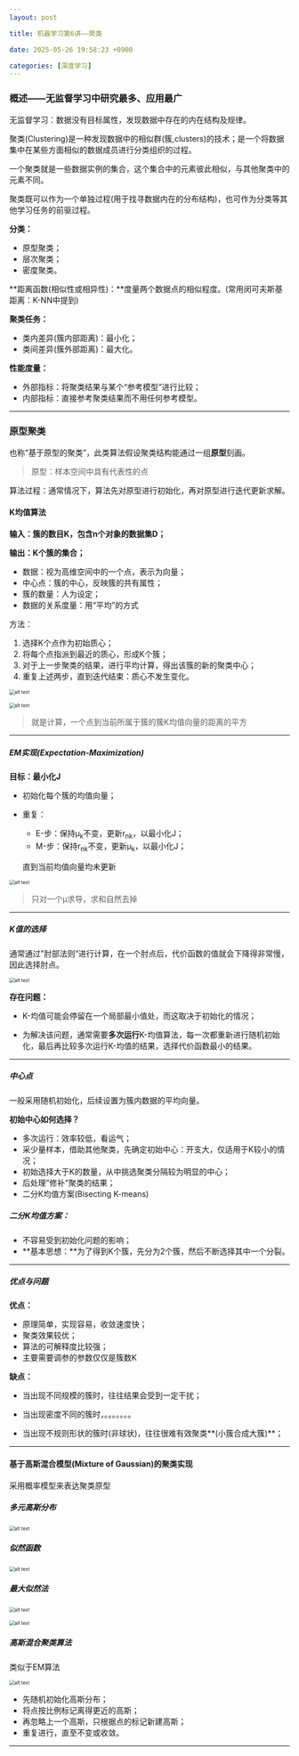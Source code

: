 ```yaml
---
layout: post

title: 机器学习第6讲——聚类

date: 2025-05-26 19:58:23 +0900

categories: [深度学习]
---
```



### 概述——无监督学习中研究最多、应用最广

无监督学习：数据没有目标属性，发现数据中存在的内在结构及规律。

聚类(Clustering)是一种发现数据中的相似群(簇,clusters)的技术；是一个将数据集中在某些方面相似的数据成员进行分类组织的过程。

一个聚类就是一些数据实例的集合，这个集合中的元素彼此相似，与其他聚类中的元素不同。

聚类既可以作为一个单独过程(用于找寻数据内在的分布结构)，也可作为分类等其他学习任务的前驱过程。

**分类：**

- 原型聚类；
- 层次聚类；
- 密度聚类。

**距离函数(相似性或相异性)：**度量两个数据点的相似程度。(常用闵可夫斯基距离：K-NN中提到)

**聚类任务：**

- 类内差异(簇内部距离)：最小化；
- 类间差异(簇外部距离)：最大化。

**性能度量：**

- 外部指标：将聚类结果与某个“参考模型”进行比较；
- 内部指标：直接参考聚类结果而不用任何参考模型。

------

### 原型聚类

也称“基于原型的聚类”，此类算法假设聚类结构能通过一组**原型**刻画。

> 原型：样本空间中具有代表性的点

算法过程：通常情况下，算法先对原型进行初始化，再对原型进行迭代更新求解。

#### K均值算法

**输入：簇的数目K，包含n个对象的数据集D；**

**输出：K个簇的集合；**

- 数据：视为高维空间中的一个点，表示为向量；
- 中心点：簇的中心，反映簇的共有属性；
- 簇的数量：人为设定；
- 数据的关系度量：用“平均”的方式

方法：

1. 选择K个点作为初始质心；
2. 将每个点指派到最近的质心，形成K个簇；
3. 对于上一步聚类的结果，进行平均计算，得出该簇的新的聚类中心；
4. 重复上述两步，直到迭代结束：质心不发生变化。

<p>
    <img src="https://hhhi21g.github.io/assets/img/deepLearning/deepLearning/d10.png" alt="alt text" style="zoom:60%;" />
</p>
<p>
    <img src="https://hhhi21g.github.io/public/img/deepLearning/d160.png" alt="alt text" style="zoom:60%;" />
</p>


> 就是计算，一个点到当前所属于簇的簇K均值向量的距离的平方

****

##### EM实现(Expectation-Maximization)

**目标：最小化J**

- 初始化每个簇的均值向量；

- 重复：

  - E-步：保持μ<sub>k</sub>不变，更新r<sub>nk</sub>，以最小化J；
  - M-步：保持r<sub>nk</sub>不变，更新μ<sub>k</sub>，以最小化J；

  直到当前均值向量均未更新

<p>
    <img src="https://hhhi21g.github.io/assets/img/deepLearning/deepLearning/d161.png" alt="alt text" style="zoom:60%;" />
</p>


> 只对一个μ求导，求和自然去掉

****

##### K值的选择

通常通过”肘部法则“进行计算，在一个肘点后，代价函数的值就会下降得非常慢，因此选择肘点。

<p>
    <img src="https://hhhi21g.github.io/assets/img/deepLearning/deepLearning/d162.png" alt="alt text" style="zoom:60%;" />
</p>

**存在问题：**

- K-均值可能会停留在一个局部最小值处，而这取决于初始化的情况；

- 为解决该问题，通常需要**多次运行**K-均值算法，每一次都重新进行随机初始化，最后再比较多次运行K-均值的结果，选择代价函数最小的结果。

****

##### 中心点

一般采用随机初始化，后续设置为簇内数据的平均向量。

**初始中心如何选择？**

- 多次运行：效率较低，看运气；
- 采少量样本，借助其他聚类，先确定初始中心：开支大，仅适用于K较小的情况；
- 初始选择大于K的数量，从中挑选聚类分隔较为明显的中心；
- 后处理”修补“聚类的结果；
- 二分K均值方案(Bisecting K-means)

##### 二分K均值方案：

- 不容易受到初始化问题的影响；
- **基本思想：**为了得到K个簇，先分为2个簇，然后不断选择其中一个分裂。

****

##### 优点与问题

**优点：**

- 原理简单，实现容易，收敛速度快；
- 聚类效果较优；
- 算法的可解释度比较强；
- 主要需要调参的参数仅仅是簇数K

**缺点：**

- 当出现不同规模的簇时，往往结果会受到一定干扰；

- 当出现密度不同的簇时，。。。。。。。
- 当出现不规则形状的簇时(非球状)，往往很难有效聚类**(小簇合成大簇)**；

****

#### 基于高斯混合模型(Mixture of Gaussian)的聚类实现

采用概率模型来表达聚类原型

##### 多元高斯分布

<p>
    <img src="https://hhhi21g.github.io/assets/img/deepLearning/deepLearning/d163.png" alt="alt text" style="zoom:60%;" />
</p>


##### 似然函数

<p>
    <img src="https://hhhi21g.github.io/assets/img/deepLearning/deepLearning/d164.png" alt="alt text" style="zoom:60%;" />
</p>


##### 最大似然法

<p>
    <img src="https://hhhi21g.github.io/assets/img/deepLearning/deepLearning/d165.png" alt="alt text" style="zoom:60%;" />
</p>

<p>
    <img src="https://hhhi21g.github.io/assets/img/deepLearning/deepLearning/d166.png" alt="alt text" style="zoom:60%;" />
</p>


##### 高斯混合聚类算法

类似于EM算法

<p>
    <img src="https://hhhi21g.github.io/assets/img/deepLearning/deepLearning/d167.png" alt="alt text" style="zoom:60%;" />
</p>


- 先随机初始化高斯分布；
- 将点按比例标记离得更近的高斯；
- 再忽略上一个高斯，只根据点的标记新建高斯；
- 重复进行，直至不变或收敛。

****

